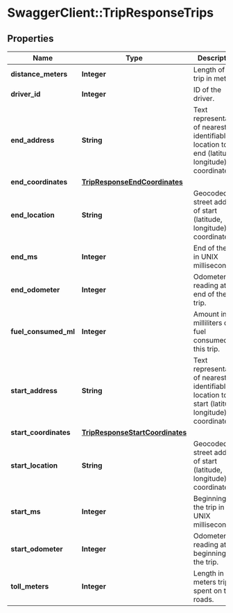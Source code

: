 # SwaggerClient::TripResponseTrips

## Properties
Name | Type | Description | Notes
------------ | ------------- | ------------- | -------------
**distance_meters** | **Integer** | Length of the trip in meters. | [optional] 
**driver_id** | **Integer** | ID of the driver. | [optional] 
**end_address** | **String** | Text representation of nearest identifiable location to the end (latitude, longitude) coordinates. | [optional] 
**end_coordinates** | [**TripResponseEndCoordinates**](TripResponseEndCoordinates.md) |  | [optional] 
**end_location** | **String** | Geocoded street address of start (latitude, longitude) coordinates. | [optional] 
**end_ms** | **Integer** | End of the trip in UNIX milliseconds. | [optional] 
**end_odometer** | **Integer** | Odometer reading at the end of the trip. | [optional] 
**fuel_consumed_ml** | **Integer** | Amount in milliliters of fuel consumed on this trip. | [optional] 
**start_address** | **String** | Text representation of nearest identifiable location to the start (latitude, longitude) coordinates. | [optional] 
**start_coordinates** | [**TripResponseStartCoordinates**](TripResponseStartCoordinates.md) |  | [optional] 
**start_location** | **String** | Geocoded street address of start (latitude, longitude) coordinates. | [optional] 
**start_ms** | **Integer** | Beginning of the trip in UNIX milliseconds. | [optional] 
**start_odometer** | **Integer** | Odometer reading at the beginning of the trip. | [optional] 
**toll_meters** | **Integer** | Length in meters trip spent on toll roads. | [optional] 


